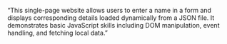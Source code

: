 “This single-page website allows users to enter a name in a form and displays corresponding details loaded dynamically from a JSON file. It demonstrates basic JavaScript skills including DOM manipulation, event handling, and fetching local data.”